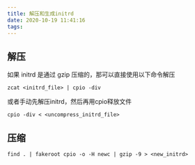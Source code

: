 ```yaml
---
title: 解压和生成initrd
date: 2020-10-19 11:41:16
tags:
---
```


## 解压
如果 initrd 是通过 gzip 压缩的，那可以直接使用以下命令解压
```
zcat <initrd_file> | cpio -div
```

或者手动先解压initrd，然后再用cpio释放文件
```
cpio -div < <uncompress_initrd_file>
```

## 压缩
```
find . | fakeroot cpio -o -H newc | gzip -9 > <new_initrd>
```
